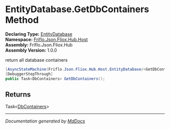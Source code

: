 ﻿<!--  
  <auto-generated>   
    The contents of this file were generated by a tool.  
    Changes to this file may be list if the file is regenerated  
  </auto-generated>   
-->

# EntityDatabase.GetDbContainers Method

**Declaring Type:** [EntityDatabase](../index.md)  
**Namespace:** [Friflo.Json.Fliox.Hub.Host](../../index.md)  
**Assembly:** Friflo.Json.Fliox.Hub  
**Assembly Version:** 1.0.0

return all database containers

```csharp
[AsyncStateMachine(Friflo.Json.Fliox.Hub.Host.EntityDatabase/<GetDbContainers>d__21)]
[DebuggerStepThrough]
public Task<DbContainers> GetDbContainers();
```

## Returns

Task\<[DbContainers](../../../DB/Cluster/DbContainers/index.md)\>

___

*Documentation generated by [MdDocs](https://github.com/ap0llo/mddocs)*
